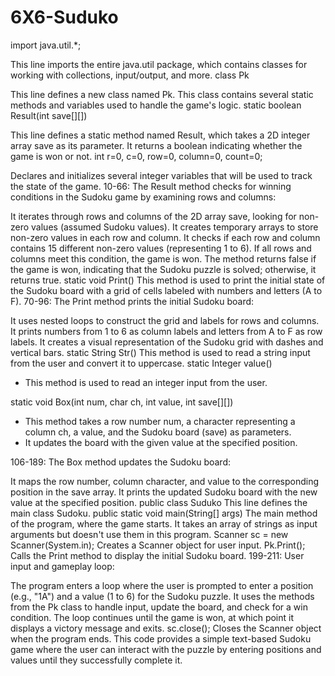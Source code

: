 # 6X6-Suduko

import java.util.*;

This line imports the entire java.util package, which contains classes for working with collections, input/output, and more.
class Pk

This line defines a new class named Pk. This class contains several static methods and variables used to handle the game's logic.
static boolean Result(int save[][])

This line defines a static method named Result, which takes a 2D integer array save as its parameter.
It returns a boolean indicating whether the game is won or not.
int r=0, c=0, row=0, column=0, count=0;

Declares and initializes several integer variables that will be used to track the state of the game.
10-66: The Result method checks for winning conditions in the Sudoku game by examining rows and columns:

It iterates through rows and columns of the 2D array save, looking for non-zero values (assumed Sudoku values).
It creates temporary arrays to store non-zero values in each row and column.
It checks if each row and column contains 15 different non-zero values (representing 1 to 6).
If all rows and columns meet this condition, the game is won.
The method returns false if the game is won, indicating that the Sudoku puzzle is solved; otherwise, it returns true.
static void Print()
This method is used to print the initial state of the Sudoku board with a grid of cells labeled with numbers and letters (A to F).
70-96: The Print method prints the initial Sudoku board:

It uses nested loops to construct the grid and labels for rows and columns.
It prints numbers from 1 to 6 as column labels and letters from A to F as row labels.
It creates a visual representation of the Sudoku grid with dashes and vertical bars.
static String Str()
This method is used to read a string input from the user and convert it to uppercase.
static Integer value()
- This method is used to read an integer input from the user.

static void Box(int num, char ch, int value, int save[][])
- This method takes a row number num, a character representing a column ch, a value, and the Sudoku board (save) as parameters.
- It updates the board with the given value at the specified position.

106-189: The Box method updates the Sudoku board:

It maps the row number, column character, and value to the corresponding position in the save array.
It prints the updated Sudoku board with the new value at the specified position.
public class Suduko
This line defines the main class Sudoku.
public static void main(String[] args)
The main method of the program, where the game starts. It takes an array of strings as input arguments but doesn't use them in this program.
Scanner sc = new Scanner(System.in);
Creates a Scanner object for user input.
Pk.Print();
Calls the Print method to display the initial Sudoku board.
199-211: User input and gameplay loop:

The program enters a loop where the user is prompted to enter a position (e.g., "1A") and a value (1 to 6) for the Sudoku puzzle.
It uses the methods from the Pk class to handle input, update the board, and check for a win condition.
The loop continues until the game is won, at which point it displays a victory message and exits.
sc.close();
Closes the Scanner object when the program ends.
This code provides a simple text-based Sudoku game where the user can interact with the puzzle by entering positions and values until they successfully complete it.
